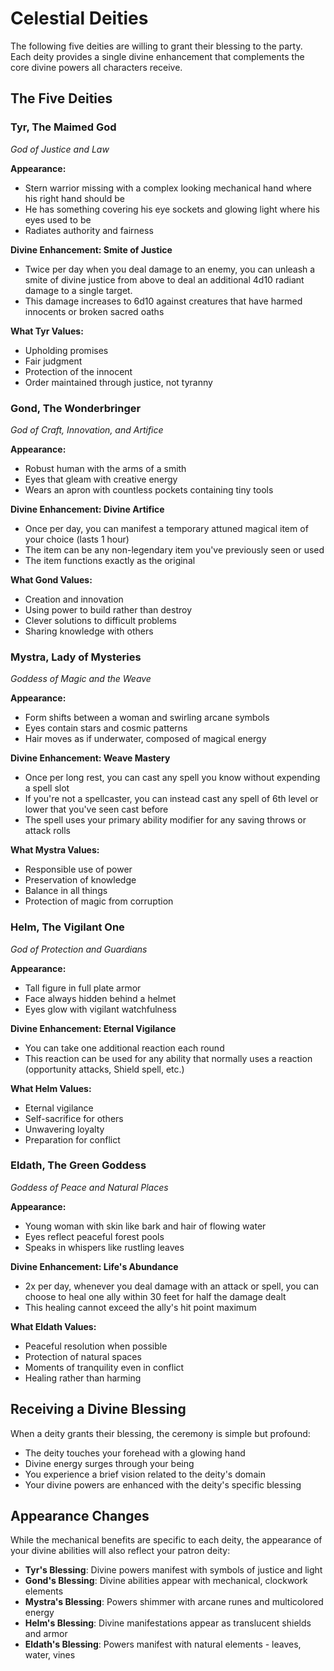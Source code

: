 # Celestial Deities

The following five deities are willing to grant their blessing to the party. Each deity provides a single divine enhancement that complements the core divine powers all characters receive.

## The Five Deities

### Tyr, The Maimed God
*God of Justice and Law*

**Appearance:** 
- Stern warrior missing with a complex looking mechanical hand where his right hand should be
- He has something covering his eye sockets and glowing light where his eyes used to be
- Radiates authority and fairness

**Divine Enhancement: Smite of Justice**
- Twice per day when you deal damage to an enemy, you can unleash a smite of divine justice from above to deal an additional 4d10 radiant damage to a single target.
- This damage increases to 6d10 against creatures that have harmed innocents or broken sacred oaths

**What Tyr Values:**
- Upholding promises
- Fair judgment
- Protection of the innocent
- Order maintained through justice, not tyranny

### Gond, The Wonderbringer
*God of Craft, Innovation, and Artifice*

**Appearance:**
- Robust human with the arms of a smith
- Eyes that gleam with creative energy
- Wears an apron with countless pockets containing tiny tools

**Divine Enhancement: Divine Artifice**
- Once per day, you can manifest a temporary attuned magical item of your choice (lasts 1 hour)
- The item can be any non-legendary item you've previously seen or used
- The item functions exactly as the original

**What Gond Values:**
- Creation and innovation
- Using power to build rather than destroy
- Clever solutions to difficult problems
- Sharing knowledge with others

### Mystra, Lady of Mysteries
*Goddess of Magic and the Weave*

**Appearance:**
- Form shifts between a woman and swirling arcane symbols
- Eyes contain stars and cosmic patterns
- Hair moves as if underwater, composed of magical energy

**Divine Enhancement: Weave Mastery**
- Once per long rest, you can cast any spell you know without expending a spell slot
- If you're not a spellcaster, you can instead cast any spell of 6th level or lower that you've seen cast before
- The spell uses your primary ability modifier for any saving throws or attack rolls

**What Mystra Values:**
- Responsible use of power
- Preservation of knowledge
- Balance in all things
- Protection of magic from corruption

### Helm, The Vigilant One
*God of Protection and Guardians*

**Appearance:**
- Tall figure in full plate armor
- Face always hidden behind a helmet
- Eyes glow with vigilant watchfulness

**Divine Enhancement: Eternal Vigilance**
- You can take one additional reaction each round
- This reaction can be used for any ability that normally uses a reaction (opportunity attacks, Shield spell, etc.)

**What Helm Values:**
- Eternal vigilance
- Self-sacrifice for others
- Unwavering loyalty
- Preparation for conflict

### Eldath, The Green Goddess
*Goddess of Peace and Natural Places*

**Appearance:**
- Young woman with skin like bark and hair of flowing water
- Eyes reflect peaceful forest pools
- Speaks in whispers like rustling leaves

**Divine Enhancement: Life's Abundance**
- 2x per day, whenever you deal damage with an attack or spell, you can choose to heal one ally within 30 feet for half the damage dealt
- This healing cannot exceed the ally's hit point maximum

**What Eldath Values:**
- Peaceful resolution when possible
- Protection of natural spaces
- Moments of tranquility even in conflict
- Healing rather than harming

## Receiving a Divine Blessing

When a deity grants their blessing, the ceremony is simple but profound:

- The deity touches your forehead with a glowing hand
- Divine energy surges through your being
- You experience a brief vision related to the deity's domain
- Your divine powers are enhanced with the deity's specific blessing

## Appearance Changes

While the mechanical benefits are specific to each deity, the appearance of your divine abilities will also reflect your patron deity:

- **Tyr's Blessing**: Divine powers manifest with symbols of justice and light
- **Gond's Blessing**: Divine abilities appear with mechanical, clockwork elements
- **Mystra's Blessing**: Powers shimmer with arcane runes and multicolored energy
- **Helm's Blessing**: Divine manifestations appear as translucent shields and armor
- **Eldath's Blessing**: Powers manifest with natural elements - leaves, water, vines 